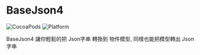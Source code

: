 # BaseJson4

![CocoaPods](https://img.shields.io/cocoapods/v/BaseJson4.svg) ![Platform](https://img.shields.io/badge/platforms-iOS%209.0+%20%7C%20macOS%2010.10+-333333.svg)

BaseJson4 讓你輕鬆的把 Json字串 轉換到 物件模型, 同樣也能把模型轉出 Json字串

